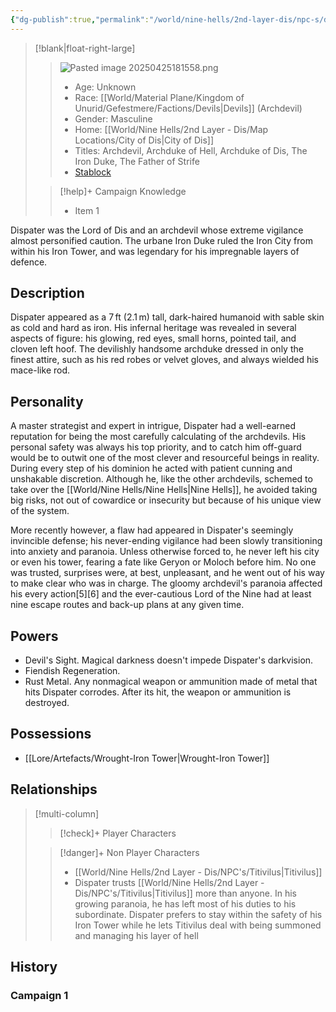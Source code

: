 ```yaml
---
{"dg-publish":true,"permalink":"/world/nine-hells/2nd-layer-dis/npc-s/dispater-archduke-of-hell/"}
---
```


>[!blank|float-right-large]
>>![Pasted image 20250425181558.png](/img/user/z_Assets/Pasted%20image%2020250425181558.png)
>>- Age: Unknown
>>- Race: [[World/Material Plane/Kingdom of Unurid/Gefestmere/Factions/Devils\|Devils]] (Archdevil)
>>- Gender: Masculine
>>- Home: [[World/Nine Hells/2nd Layer - Dis/Map Locations/City of Dis\|City of Dis]]
>>- Titles: Archdevil, Archduke of Hell, Archduke of Dis, The Iron Duke, The Father of Strife
>>- [Stablock](https://5e.tools/bestiary.html#dispater_coa,flstenvironment:grassland=1,flstmiscellaneous:adventure%20npc=2)
>
>>[!help]+ Campaign Knowledge
>>- Item 1


Dispater was the Lord of Dis and an archdevil whose extreme vigilance almost personified caution. The urbane Iron Duke ruled the Iron City from within his Iron Tower, and was legendary for his impregnable layers of defence.
## Description
Dispater appeared as a 7 ft (2.1 m) tall, dark-haired humanoid with sable skin as cold and hard as iron. His infernal heritage was revealed in several aspects of figure: his glowing, red eyes, small horns, pointed tail, and cloven left hoof. The devilishly handsome archduke dressed in only the finest attire, such as his red robes or velvet gloves, and always wielded his mace-like rod.
## Personality
A master strategist and expert in intrigue, Dispater had a well-earned reputation for being the most carefully calculating of the archdevils. His personal safety was always his top priority, and to catch him off-guard would be to outwit one of the most clever and resourceful beings in reality. During every step of his dominion he acted with patient cunning and unshakable discretion. Although he, like the other archdevils, schemed to take over the [[World/Nine Hells/Nine Hells\|Nine Hells]], he avoided taking big risks, not out of cowardice or insecurity but because of his unique view of the system.

More recently however, a flaw had appeared in Dispater's seemingly invincible defense; his never-ending vigilance had been slowly transitioning into anxiety and paranoia. Unless otherwise forced to, he never left his city or even his tower, fearing a fate like Geryon or Moloch before him. No one was trusted, surprises were, at best, unpleasant, and he went out of his way to make clear who was in charge. The gloomy archdevil's paranoia affected his every action[5][6] and the ever-cautious Lord of the Nine had at least nine escape routes and back-up plans at any given time.

## Powers
- Devil's Sight. Magical darkness doesn't impede Dispater's darkvision.
- Fiendish Regeneration.
- Rust Metal. Any nonmagical weapon or ammunition made of metal that hits Dispater corrodes. After its hit, the weapon or ammunition is destroyed.

## Possessions
- [[Lore/Artefacts/Wrought-Iron Tower\|Wrought-Iron Tower]]
## Relationships
>[!multi-column]
>
>>[!check]+ Player Characters
>>
>
>>[!danger]+ Non Player Characters
>>- [[World/Nine Hells/2nd Layer - Dis/NPC's/Titivilus\|Titivilus]]
>>	- Dispater trusts [[World/Nine Hells/2nd Layer - Dis/NPC's/Titivilus\|Titivilus]] more than anyone. In his growing paranoia, he has left most of his duties to his subordinate. Dispater prefers to stay within the safety of his Iron Tower while he lets Titivilus deal with being summoned and managing his layer of hell

## History
### Campaign 1
